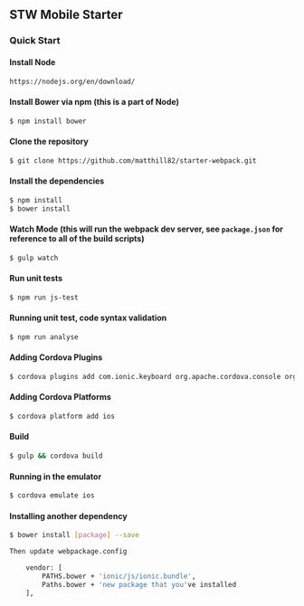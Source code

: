 ## STW Mobile Starter

### Quick Start

#### Install Node

```bash
https://nodejs.org/en/download/
```

#### Install Bower via npm (this is a part of Node)

```bash
$ npm install bower
```

#### Clone the repository

```bash
$ git clone https://github.com/matthill82/starter-webpack.git
```

#### Install the dependencies

```bash
$ npm install
$ bower install
```

#### Watch Mode (this will run the webpack dev server, see `package.json` for reference to all of the build scripts)

```bash
$ gulp watch
```

#### Run unit tests

```bash
$ npm run js-test
```

#### Running unit test, code syntax validation

```bash
$ npm run analyse
```

#### Adding Cordova Plugins

```bash
$ cordova plugins add com.ionic.keyboard org.apache.cordova.console org.apache.cordova.device
```

#### Adding Cordova Platforms

```bash
$ cordova platform add ios
```

#### Build

```bash
$ gulp && cordova build
```

#### Running in the emulator

```bash
$ cordova emulate ios
```


#### Installing another dependency

```bash
$ bower install [package] --save

Then update webpackage.config

    vendor: [
        PATHS.bower + 'ionic/js/ionic.bundle',
        Paths.bower + 'new package that you've installed
    ],
    
```



